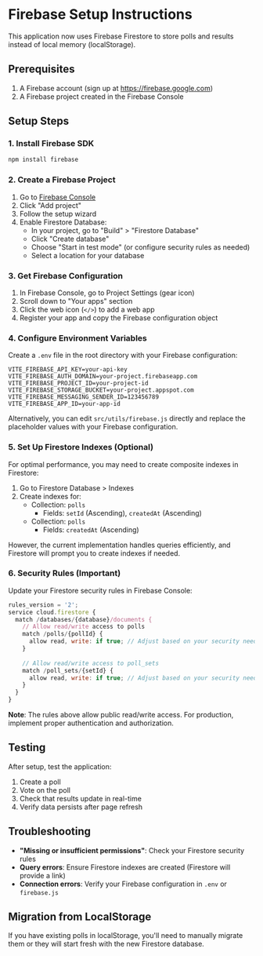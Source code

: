 # Firebase Setup Instructions

This application now uses Firebase Firestore to store polls and results instead of local memory (localStorage).

## Prerequisites

1. A Firebase account (sign up at https://firebase.google.com)
2. A Firebase project created in the Firebase Console

## Setup Steps

### 1. Install Firebase SDK

```bash
npm install firebase
```

### 2. Create a Firebase Project

1. Go to [Firebase Console](https://console.firebase.google.com/)
2. Click "Add project"
3. Follow the setup wizard
4. Enable Firestore Database:
   - In your project, go to "Build" > "Firestore Database"
   - Click "Create database"
   - Choose "Start in test mode" (or configure security rules as needed)
   - Select a location for your database

### 3. Get Firebase Configuration

1. In Firebase Console, go to Project Settings (gear icon)
2. Scroll down to "Your apps" section
3. Click the web icon (`</>`) to add a web app
4. Register your app and copy the Firebase configuration object

### 4. Configure Environment Variables

Create a `.env` file in the root directory with your Firebase configuration:

```env
VITE_FIREBASE_API_KEY=your-api-key
VITE_FIREBASE_AUTH_DOMAIN=your-project.firebaseapp.com
VITE_FIREBASE_PROJECT_ID=your-project-id
VITE_FIREBASE_STORAGE_BUCKET=your-project.appspot.com
VITE_FIREBASE_MESSAGING_SENDER_ID=123456789
VITE_FIREBASE_APP_ID=your-app-id
```

Alternatively, you can edit `src/utils/firebase.js` directly and replace the placeholder values with your Firebase configuration.

### 5. Set Up Firestore Indexes (Optional)

For optimal performance, you may need to create composite indexes in Firestore:

1. Go to Firestore Database > Indexes
2. Create indexes for:
   - Collection: `polls`
     - Fields: `setId` (Ascending), `createdAt` (Ascending)
   - Collection: `polls`
     - Fields: `createdAt` (Ascending)

However, the current implementation handles queries efficiently, and Firestore will prompt you to create indexes if needed.

### 6. Security Rules (Important)

Update your Firestore security rules in Firebase Console:

```javascript
rules_version = '2';
service cloud.firestore {
  match /databases/{database}/documents {
    // Allow read/write access to polls
    match /polls/{pollId} {
      allow read, write: if true; // Adjust based on your security needs
    }
    
    // Allow read/write access to poll_sets
    match /poll_sets/{setId} {
      allow read, write: if true; // Adjust based on your security needs
    }
  }
}
```

**Note**: The rules above allow public read/write access. For production, implement proper authentication and authorization.

## Testing

After setup, test the application:

1. Create a poll
2. Vote on the poll
3. Check that results update in real-time
4. Verify data persists after page refresh

## Troubleshooting

- **"Missing or insufficient permissions"**: Check your Firestore security rules
- **Query errors**: Ensure Firestore indexes are created (Firestore will provide a link)
- **Connection errors**: Verify your Firebase configuration in `.env` or `firebase.js`

## Migration from LocalStorage

If you have existing polls in localStorage, you'll need to manually migrate them or they will start fresh with the new Firestore database.

